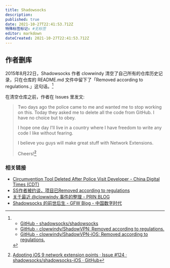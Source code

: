 ```yaml
---
title: Shadowsocks
description: 
published: true
date: 2021-10-27T22:41:53.712Z
特殊标签标记: #无标签
editor: markdown
dateCreated: 2021-10-27T22:41:53.712Z
---
```


## 作者删库

2015年8月22日，Shadowsocks 作者 clowwindy 清空了自己所有的仓库历史记录，只在仓库的 README.md 文件中留下了「Removed according to regulations.」这句话。[^clr]

[^clr]: + [GitHub - shadowsocks/shadowsocks](https://web.archive.org/web/20211016182935/https://github.com/shadowsocks/shadowsocks)
    + [GitHub - clowwindy/ShadowVPN: Removed according to regulations.](https://web.archive.org/web/20210125042808/https://github.com/clowwindy/ShadowVPN)
    + [GitHub - clowwindy/ShadowVPN-iOS: Removed according to regulations.](https://web.archive.org/web/20201224085422/https://github.com/clowwindy/ShadowVPN-iOS)

在清空仓库之前，作者在 Issues 里发文:

> Two days ago the police came to me and wanted me to stop working on this. Today they asked me to delete all the code from GitHub. I have no choice but to obey.
>
> I hope one day I'll live in a country where I have freedom to write any code I like without fearing.
>
> I believe you guys will make great stuff with Network Extensions.
>
> Cheers![^124]

[^124]: [Adopting iOS 9 network extension points · Issue #124 · shadowsocks/shadowsocks-iOS · GitHub](https://web.archive.org/web/20150822042959/https://github.com/shadowsocks/shadowsocks-iOS/issues/124#issuecomment-133630294)

<!--
[remove · shadowsocks/shadowsocks@938bba3 · GitHub](https://web.archive.org/web/20200928040938/https://github.com/shadowsocks/shadowsocks/commit/938bba32a4008bdde9c064dda6a0597987ddef54)
-->

### 相关链接

+ [Circumvention Tool Deleted After Police Visit Developer - China Digital Times (CDT)](https://chinadigitaltimes.net/2015/08/circumvention-tool-deleted-after-police-visit-developer/)
+ [SS作者被约谈，项目已Removed according to regulations](https://web.archive.org/web/20190907070114/http://bangumi.tv/group/topic/311628)
+ [关于最近 @clowwindy 事件的整理 - PRIN BLOG](https://web.archive.org/web/20201128070624/https://printempw.github.io/about-clowwindy-archive/)
+ [Shadowsocks 的前世后生 - GFW Blog - 中国数字时代](https://chinadigitaltimes.net/chinese/539262.html)
